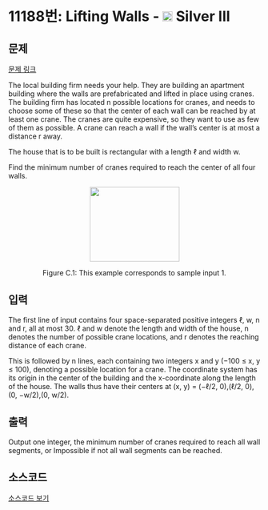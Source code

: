 # 11188번: Lifting Walls - <img src="https://static.solved.ac/tier_small/8.svg" style="height:20px" /> Silver III

<!-- performance -->

<!-- 문제 제출 후 깃허브에 푸시를 했을 때 제출한 코드의 성능이 입력될 공간입니다.-->

<!-- end -->

## 문제

[문제 링크](https://boj.kr/11188)


<p>The local building firm needs your help. They are building an apartment building where the walls are prefabricated and lifted in place using cranes. The building firm has located n possible locations for cranes, and needs to choose some of these so that the center of each wall can be reached by at least one crane. The cranes are quite expensive, so they want to use as few of them as possible. A crane can reach a wall if the wall’s center is at most a distance r away.</p>

<p>The house that is to be built is rectangular with a length ℓ and width w.</p>

<p>Find the minimum number of cranes required to reach the center of all four walls.</p>

<p style="text-align:center"><img alt="" src="https://onlinejudgeimages.s3-ap-northeast-1.amazonaws.com/problem/11188/1.png" style="height:149px; width:179px"></p>

<p style="text-align:center">Figure C.1: This example corresponds to sample input 1.</p>



## 입력


<p>The first line of input contains four space-separated positive integers ℓ, w, n and r, all at most 30. ℓ and w denote the length and width of the house, n denotes the number of possible crane locations, and r denotes the reaching distance of each crane.</p>

<p>This is followed by n lines, each containing two integers x and y (−100 ≤ x, y ≤ 100), denoting a possible location for a crane. The coordinate system has its origin in the center of the building and the x-coordinate along the length of the house. The walls thus have their centers at (x, y) = (−ℓ/2, 0),(ℓ/2, 0),(0, −w/2),(0, w/2).</p>



## 출력


<p>Output one integer, the minimum number of cranes required to reach all wall segments, or Impossible if not all wall segments can be reached.</p>



## 소스코드

[소스코드 보기](Lifting%20Walls.cpp)